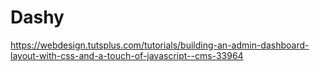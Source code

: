 # Dashy

https://webdesign.tutsplus.com/tutorials/building-an-admin-dashboard-layout-with-css-and-a-touch-of-javascript--cms-33964